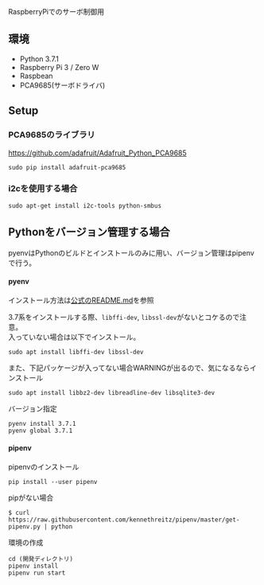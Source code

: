 
RaspberryPiでのサーボ制御用

## 環境
 - Python 3.7.1  
 - Raspberry Pi 3  / Zero W  
 - Raspbean  
 - PCA9685(サーボドライバ)  
 
## Setup

### PCA9685のライブラリ  
https://github.com/adafruit/Adafruit_Python_PCA9685

```
sudo pip install adafruit-pca9685
```

### i2cを使用する場合
```
sudo apt-get install i2c-tools python-smbus
```

## Pythonをバージョン管理する場合
pyenvはPythonのビルドとインストールのみに用い、バージョン管理はpipenvで行う。

#### pyenv
インストール方法は[公式のREADME.md](https://github.com/pyenv/pyenv)を参照  

3.7系をインストールする際、`libffi-dev`, `libssl-dev`がないとコケるので注意。  
入っていない場合は以下でインストール。
```
sudo apt install libffi-dev libssl-dev
```

また、下記パッケージが入ってない場合WARNINGが出るので、気になるならインストール  
```
sudo apt install libbz2-dev libreadline-dev libsqlite3-dev
```

バージョン指定
```
pyenv install 3.7.1
pyenv global 3.7.1
```

#### pipenv

pipenvのインストール
```
pip install --user pipenv
```

pipがない場合
```
$ curl https://raw.githubusercontent.com/kennethreitz/pipenv/master/get-pipenv.py | python
```

環境の作成
```
cd (開発ディレクトリ)
pipenv install
pipenv run start
```
